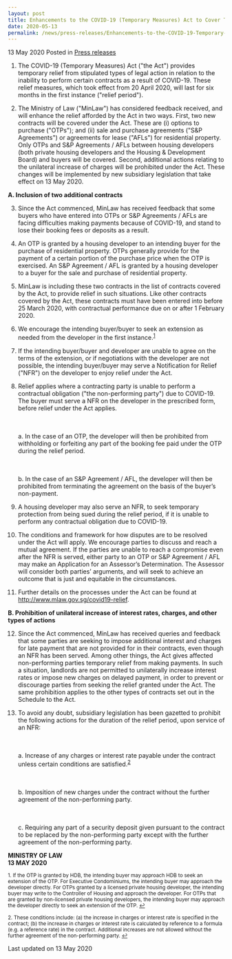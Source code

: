 ```yaml
---
layout: post
title: Enhancements to the COVID-19 (Temporary Measures) Act to Cover Two New Contracts and Prohibit Unilateral Increase of Charges
date: 2020-05-13
permalink: /news/press-releases/Enhancements-to-the-COVID-19-Temporary-Measures-Act-to-Cover-Two-New-Contracts
---
```


13 May 2020 Posted in [Press releases](/news/press-releases)

<ol start="1">
<li> The COVID-19 (Temporary Measures) Act ("the Act") provides temporary relief from stipulated types of legal action in relation to the inability to perform certain contracts as a result of COVID-19. These relief measures, which took effect from 20 April 2020, will last for six months in the first instance ("relief period"). </li>
</ol>

<ol start="2">
<li> The Ministry of Law ("MinLaw") has considered feedback received, and will enhance the relief afforded by the Act in two ways. First, two new contracts will be covered under the Act. These are (i) options to purchase ("OTPs"); and (ii) sale and purchase agreements ("S&P Agreements") or agreements for lease ("AFLs") for residential property. Only OTPs and S&P Agreements / AFLs between housing developers (both private housing developers and the Housing & Development Board) and buyers will be covered. Second, additional actions relating to the unilateral increase of charges will be prohibited under the Act. These changes will be implemented by new subsidiary legislation that take effect on 13 May 2020. </li>
</ol>

**A. Inclusion of two additional contracts**

<ol start="3">
<li> Since the Act commenced, MinLaw has received feedback that some buyers who have entered into OTPs or S&P Agreements / AFLs are facing difficulties making payments because of COVID-19, and stand to lose their booking fees or deposits as a result. </li>
</ol>

<ol start="4">
<li> An OTP is granted by a housing developer to an intending buyer for the purchase of residential property. OTPs generally provide for the payment of a certain portion of the purchase price when the OTP is exercised. An S&P Agreement / AFL is granted by a housing developer to a buyer for the sale and purchase of residential property. </li>
</ol>

<ol start="5">
<li> MinLaw is including these two contracts in the list of contracts covered by the Act, to provide relief in such situations. Like other contracts covered by the Act, these contracts must have been entered into before 25 March 2020, with contractual performance due on or after 1 February 2020. </li>
</ol>

<ol start="6">
<li> We encourage the intending buyer/buyer to seek an extension as needed from the developer in the first instance.<sup><a href="#fn1" id="ref1">1</a></sup> </li>
</ol>

<ol start="7">
<li> If the intending buyer/buyer and developer are unable to agree on the terms of the extension, or if negotiations with the developer are not possible, the intending buyer/buyer may serve a Notification for Relief ("NFR") on the developer to enjoy relief under the Act.</li>
</ol>

<ol start="8">
<li> Relief applies where a contracting party is unable to perform a contractual obligation ("the non-performing party") due to COVID-19. The buyer must serve a NFR on the developer in the prescribed form, before relief under the Act applies. 

<br><br>a. In the case of an OTP, the developer will then be prohibited from withholding or forfeiting any part of the booking fee paid under the OTP during the relief period.

<br><br>b. In the case of an S&P Agreement / AFL, the developer will then be prohibited from terminating the agreement on the basis of the buyer’s non-payment.</li>
</ol>

<ol start="9">
<li> A housing developer may also serve an NFR, to seek temporary protection from being sued during the relief period, if it is unable to perform any contractual obligation due to COVID-19.</li>
</ol>

<ol start="10">
<li> The conditions and framework for how disputes are to be resolved under the Act will apply. We encourage parties to discuss and reach a mutual agreement. If the parties are unable to reach a compromise even after the NFR is served, either party to an OTP or S&P Agreement / AFL may make an Application for an Assessor’s Determination. The Assessor will consider both parties’ arguments, and will seek to achieve an outcome that is just and equitable in the circumstances.</li>
</ol>

<ol start="11">
<li> Further details on the processes under the Act can be found at <a href="http://www.mlaw.gov.sg/covid19-relief">http://www.mlaw.gov.sg/covid19-relief</a>.</li>
</ol>

**B. Prohibition of unilateral increase of interest rates, charges, and other types of actions**

<ol start="12">
<li> Since the Act commenced, MinLaw has received queries and feedback that some parties are seeking to impose additional interest and charges for late payment that are not provided for in their contracts, even though an NFR has been served. Among other things, the Act gives affected non-performing parties temporary relief from making payments. In such a situation, landlords are not permitted to unilaterally increase interest rates or impose new charges on delayed payment, in order to prevent or discourage parties from seeking the relief granted under the Act. The same prohibition applies to the other types of contracts set out in the Schedule to the Act. </li>
</ol>

<ol start="13">
<li> To avoid any doubt, subsidiary legislation has been gazetted to prohibit the following actions for the duration of the relief period, upon service of an NFR:   

<br><br>a. Increase of any charges or interest rate payable under the contract unless certain conditions are satisfied.<sup><a href="#fn2" id="ref2">2</a></sup> 

<br><br>b. Imposition of new charges under the contract without the further agreement of the non-performing party.

<br><br>c. Requiring any part of a security deposit given pursuant to the contract to be replaced by the non-performing party except with the further agreement of the non-performing party. </li>
</ol>


**MINISTRY OF LAW**
<br>**13 MAY 2020**

<p><sup id="fn1">1. If the OTP is granted by HDB, the intending buyer may approach HDB to seek an extension of the OTP. For Executive Condominiums, the intending buyer may approach the developer directly. For OTPs granted by a licensed private housing developer, the intending buyer may write to the Controller of Housing and approach the developer. For OTPs that are granted by non-licensed private housing developers, the intending buyer may approach the developer directly to seek an extension of the OTP. <a href="#ref1" title="Jump back to footnote 1 in the text.">↩</a></sup></p>

<p><sup id="fn2">2. These conditions include: (a) the increase in charges or interest rate is specified in the contract; (b) the increase in charges or interest rate is calculated by reference to a formula (e.g. a reference rate) in the contract. Additional increases are not allowed without the further agreement of the non-performing party. <a href="#ref2" title="Jump back to footnote 2 in the text.">↩</a></sup></p>


<p class="right-side-updated">Last updated on 13 May 2020</p>
